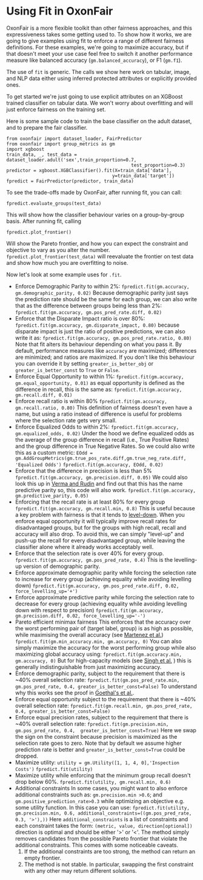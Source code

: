 # Using Fit in OxonFair

OxonFair is a more flexible toolkit than other fairness approaches, and this expressiveness takes some getting used to. To show how it works, we are going to give examples using fit to enforce a range of different fairness definitions. For these examples, we're going to maximize accuracy, but if that doesn't meet your use case feel free to switch it another performance measure like balanced accuracy (`gm.balanced_accuracy`), or F1 (`gm.f1`).

The use of `fit` is generic. The calls we show here work on tabular, image, and NLP data either using inferred protected attributes or explicitly provided ones.

To get started we're just going to use explicit attributes on an XGBoost trained classifier on tabular data. We won't worry about overfitting and will just enforce fairness on the training set.

Here is some sample code to train the base classifier on the adult dataset, and to prepare the fair classifier.

    from oxonfair import dataset_loader, FairPredictor
    from oxonfair import group_metrics as gm
    import xgboost
    train_data, _, test_data = dataset_loader.adult('sex',train_proportion=0.7,
                                                  test_proportion=0.3)
    predictor = xgboost.XGBClassifier().fit(X=train_data['data'],
                                           y=train_data['target'])
    fpredict = FairPredictor(predictor, train_data)
To see the trade-offs made by OxonFair, after running fit, you can call:

    fpredict.evaluate_groups(test_data)

This will show how the classifier behaviour varies on a group-by-group basis. After running fit, calling

    fpredict.plot_frontier()

Will show the Pareto frontier, and how you can expect the constraint and objective to vary as you alter the number. `fpredict.plot_frontier(test_data)` will reevaluate the frontier on test data and show how much you are overfitting to noise.

Now let's look at some example uses for `.fit`.

* Enforce Demographic Parity to within 2%:
      `fpredict.fit(gm.accuracy, gm.demographic_parity, 0.02)`
    Because demographic parity just says the prediction rate should be the same for each group, we can also write that as the difference between groups being less than 2%:
      `fpredict.fit(gm.accuracy, gm.pos_pred_rate.diff, 0.02)`
* Enforce that the Disparate Impact ratio is over 80%:
      `fpredict.fit(gm.accuracy, gm.disparate_impact, 0.80)`
    because disparate impact is just the ratio of positive predictions, we can also write it as:
      `fpredict.fit(gm.accuracy, gm.pos_pred_rate.ratio, 0.80)`
    Note that fit alters its behaviour depending on what you pass it. By default, performance measures like `accuracy` are maximized; differences are minimized; and ratios are maximized.  If you don't like this behaviour you can override it by setting `greater_is_better_obj` or `greater_is_better_const` to `True` or `False`.
* Enforce Equal Opportunity to within 1%:
      `fpredict.fit(gm.accuracy, gm.equal_opportunity, 0.01)`
    as equal opportunity is defined as the difference in recall, this is the same as:
      `fpredict.fit(gm.accuracy, gm.recall.diff, 0.01)`
* Enforce recall ratio is within 80%
      `fpredict.fit(gm.accuracy, gm.recall.ratio, 0.80)`
    This definition of fairness doesn't even have a name, but using a ratio instead of difference is useful for problems where the selection rate gets very small.
* Enforce Equalized Odds to within 2%:
      `fpredict.fit(gm.accuracy, gm.equalized_odds, 0.02)`
    Under the hood we define equalized odds as the average of the group difference in recall (i.e., True Positive Rates) and the group difference in True Negative Rates. So we could also write this as a custom metric:
      `EOdd = gm.AddGroupMetrics(gm.true_pos_rate.diff,gm.true_neg_rate.diff, 'Equalized Odds')`
      `fpredict.fit(gm.accuracy, EOdd, 0.02)`
* Enforce that the difference in precision is less than 5%
        `fpredict.fit(gm.accuracy, gm.precision.diff, 0.05)`
    We could also look this up in [Verma and Rudin](https://fairware.cs.umass.edu/papers/Verma.pdf) and find out that this has the name predictive parity so, this code will also work.
        `fpredict.fit(gm.accuracy, gm.predictive_parity, 0.05)`
* Enforcing that the recall rate is at least 80% for every group
          `fpredict.fit(gm.accuracy, gm.recall.min, 0.8)`
      This is useful because a key problem with fairness is that it tends to [level-down](https://arxiv.org/pdf/2302.02404). When you enforce equal opportunity it will typically improve recall rates for disadvantaged groups, but for the groups with high recall, recall and accuracy will also drop. To avoid this, we can simply "level-up" and push-up the recall for every disadvantaged group, while leaving the classifier alone where it already works acceptably well.
* Enforce that the selection rate is over 40% for every group.
          `fpredict.fit(gm.accuracy, gm.pos_pred_rate, 0.4)`
    This is the levelling-up version of demographic parity.
* Enforce approximate demographic parity while forcing the selection rate to increase for every group (achieving equality while avoiding levelling down)
          `fpredict.fit(gm.accuracy, gm.pos_pred_rate.diff, 0.02, force_levelling_up='+')`
* Enforce approximate predictive parity while forcing the selection rate to decrease for every group (achieving equality while avoiding levelling down with respect to precision)
          `fpredict.fit(gm.accuracy, gm.precision.diff, 0.02, force_levelling_up='-')`
* Pareto efficient minimax fairness
    This enforces that the accuracy over the worst performing pair of (target label, group) is as high as possible, while maximising the overall accuracy (see [Martenez et al.](https://arxiv.org/abs/2011.01821))
          `fpredict.fit(gm.min_accuracy.min, gm.accuracy, 0)`
    You can also simply maximize the accuracy for the worst performing group while also maximizing global accuracy using:
        `fpredict.fit(gm.accuracy.min, gm.accuracy, 0)`
    But for high-capacity models (see [Singh et al.](https://proceedings.mlr.press/v202/singh23b/singh23b.pdf) ) this is generally indistinguishable from just maximizing accuracy.
* Enforce demographic parity, subject to the requirement that there is ~40% overall selection rate:
     `fpredict.fit(gm.pos_pred_rate.min, gm.pos_pred_rate, 0.4, greater_is_better_const=False)`
    To understand why this works see the proof in [Goethal's et al.](https://arxiv.org/pdf/2406.01290).
* Enforce equal opportunity subject to the requirement that there is ~40% overall selection rate:
     `fpredict.fit(gm.recall.min, gm.pos_pred_rate, 0.4, greater_is_better_const=False)`
* Enforce equal precision rates, subject to the requirement that there is ~40% overall selection rate:
      `fpredict.fit(gm.precision.min, gm.pos_pred_rate, 0.4,  greater_is_better_const=True)`
    Here we swap the sign on the constraint because precision is maximized as the selection rate goes to zero.
    Note that by default we assume higher prediction rate is better and `greater_is_better_const=True` could be dropped.
* Maximize utility:
      `utility = gm.Utility([1, 1, 4, 0],'Inspection Costs')`
      `fpredict.fit(utility)`
* Maximize utility while enforcing that the minimum group recall doesn't drop below 60%.
      `fpredict.fit(utility, gm.recall.min, 0.6)`
* Additional constraints
    In some cases, you might want to also enforce additional constraints such as:
    `gm.precision.min >0.6`; and `gm.positive_prediction_rate>0.3` while optimizing an objective e.g. some utility function.
    In this case you can use:
    `fpredict.fit(utility, gm.precision.min, 0.6, additional_constraints=((gm.pos_pred_rate, 0.3, '>'),))`
    Here `additional_constraints` is a list of constraints and each constraint takes the form:
    `(metric, value, direction[optional])`
    direction is optimal and should be either '>' or '<'.
    The method simply removes candidates from the possible Pareto frontier that violate the additional constraints.
    This comes with some noticeable caveats.
    1. If the additional constraints are too strong, the method can return an empty frontier.
    2. The method is not stable. In particular, swapping the first constraint with any other may return different solutions.
